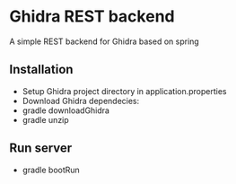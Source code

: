 # Ghidra REST backend

A simple REST backend for Ghidra based on spring

## Installation

* Setup Ghidra project directory in application.properties
* Download Ghidra dependecies:
* gradle downloadGhidra
* gradle unzip

## Run server

* gradle bootRun

